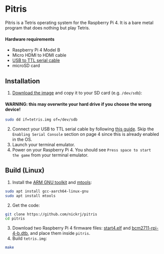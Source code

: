 # Pitris
Pitris is a Tetris operating system for the Raspberry Pi 4. It is a bare metal program that does nothing but play Tetris.

#### Hardware requirements
- Raspberry Pi 4 Model B
- Micro HDMI to HDMI cable
- [USB to TTL serial cable](https://www.amazon.com/s/ref=nb_sb_noss?url=search-alias%3Delectronics&field-keywords=+USB+to+TTL+Serial+Cable)
- microSD card
  
## Installation
1. [Download the image]() and copy it to your SD card (e.g. `/dev/sdb`):
#### WARNING: this may overwrite your hard drive if you choose the wrong device!
```bash
sudo dd if=tetris.img of=/dev/sdb
```
2. Connect your USB to TTL serial cable by following [this guide](https://cdn-learn.adafruit.com/downloads/pdf/adafruits-raspberry-pi-lesson-5-using-a-console-cable.pdf). Skip the `Enabling Serial Console` section on page 4 since this is already enabled in the OS.
3. Launch your terminal emulator.
4. Power on your Raspberry Pi 4. You should see `Press space to start the game` from your terminal emulator.


## Build (Linux)
1. Install the [ARM GNU toolkit](https://developer.arm.com/downloads/-/arm-gnu-toolchain-downloads) and [mtools](https://www.gnu.org/software/mtools/):
```bash
sudo apt install gcc-aarch64-linux-gnu
sudo apt install mtools
```
2. Get the code:
```bash
git clone https://github.com/nickrj/pitris
cd pitris
```
3. Download two Raspberry Pi 4 firmware files: [start4.elf](https://github.com/raspberrypi/firmware/blob/master/boot/start4.elf) and [bcm2711-rpi-4-b.dtb](https://github.com/raspberrypi/firmware/blob/master/boot/bcm2711-rpi-4-b.dtb), and place them inside `pitris`.
4. Build `tetris.img`:
```bash
make
```
